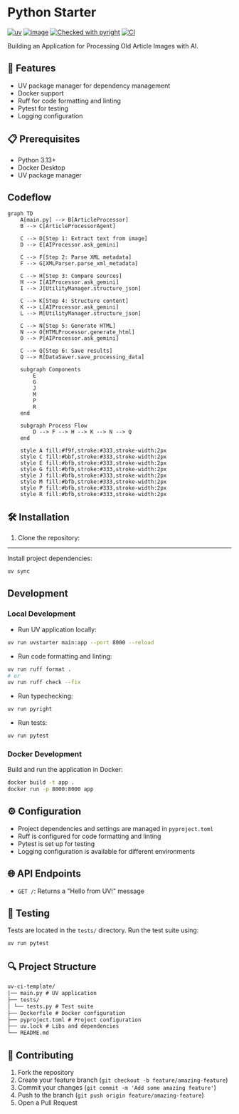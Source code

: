 # Python Starter

[![uv](https://img.shields.io/endpoint?url=https://raw.githubusercontent.com/astral-sh/uv/main/assets/badge/v0.json)](https://github.com/astral-sh/uv)
[![image](https://img.shields.io/pypi/v/uv.svg)](https://pypi.python.org/pypi/uv)
[![Checked with pyright](https://microsoft.github.io/pyright/img/pyright_badge.svg)](https://microsoft.github.io/pyright/)
[![CI](https://github.com/rjoydip/genai-article-processor/actions/workflows/ci.yml/badge.svg?branch=main)](https://github.com/rjoydip/genai-article-processor/actions/workflows/ci.yml)

Building an Application for Processing Old Article Images with AI.

## 🚀 Features

- UV package manager for dependency management
- Docker support
- Ruff for code formatting and linting
- Pytest for testing
- Logging configuration

## 📋 Prerequisites

- Python 3.13+
- Docker Desktop
- UV package manager

## Codeflow

```mermaid
graph TD
    A[main.py] --> B[ArticleProcessor]
    B --> C[ArticleProcessorAgent]
    
    C --> D[Step 1: Extract text from image]
    D --> E[AIProcessor.ask_gemini]
    
    C --> F[Step 2: Parse XML metadata]
    F --> G[XMLParser.parse_xml_metadata]
    
    C --> H[Step 3: Compare sources]
    H --> I[AIProcessor.ask_gemini]
    I --> J[UtilityManager.structure_json]
    
    C --> K[Step 4: Structure content]
    K --> L[AIProcessor.ask_gemini]
    L --> M[UtilityManager.structure_json]
    
    C --> N[Step 5: Generate HTML]
    N --> O[HTMLProcessor.generate_html]
    O --> P[AIProcessor.ask_gemini]
    
    C --> Q[Step 6: Save results]
    Q --> R[DataSaver.save_processing_data]
    
    subgraph Components
        E
        G
        J
        M
        P
        R
    end
    
    subgraph Process Flow
        D --> F --> H --> K --> N --> Q
    end
    
    style A fill:#f9f,stroke:#333,stroke-width:2px
    style C fill:#bbf,stroke:#333,stroke-width:2px
    style E fill:#bfb,stroke:#333,stroke-width:2px
    style G fill:#bfb,stroke:#333,stroke-width:2px
    style J fill:#bfb,stroke:#333,stroke-width:2px
    style M fill:#bfb,stroke:#333,stroke-width:2px
    style P fill:#bfb,stroke:#333,stroke-width:2px
    style R fill:#bfb,stroke:#333,stroke-width:2px
```

## 🛠 Installation

1. Clone the repository:

-----

Install project dependencies:

```bash
uv sync
```

## Development

### Local Development

- Run UV application locally:

```bash
uv run uvstarter main:app --port 8000 --reload
```

- Run code formatting and linting:

```bash
uv run ruff format .
# or
uv run ruff check --fix
```

- Run typechecking:

```bash
uv run pyright
```

- Run tests:

```bash
uv run pytest
```

### Docker Development

Build and run the application in Docker:

```bash
docker build -t app .
docker run -p 8000:8000 app
```

## ⚙️ Configuration

- Project dependencies and settings are managed in `pyproject.toml`
- Ruff is configured for code formatting and linting
- Pytest is set up for testing
- Logging configuration is available for different environments

## 🌐 API Endpoints

- `GET /`: Returns a "Hello from UV!" message

## 🧪 Testing

Tests are located in the `tests/` directory. Run the test suite using:

```bash
uv run pytest
```

## 🔍 Project Structure

```txt
uv-ci-template/
|── main.py # UV application
├── tests/
│ └── tests.py # Test suite
├── Dockerfile # Docker configuration
├── pyproject.toml # Project configuration
├── uv.lock # Libs and dependencies
└── README.md
```

## 👥 Contributing

1. Fork the repository
2. Create your feature branch (`git checkout -b feature/amazing-feature`)
3. Commit your changes (`git commit -m 'Add some amazing feature'`)
4. Push to the branch (`git push origin feature/amazing-feature`)
5. Open a Pull Request
